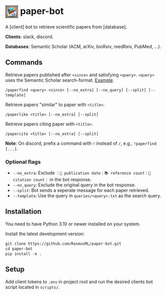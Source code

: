 # <img src="imgs/icon.jpg" alt="drawing" width="40" align="center"/> paper-bot

A [client] bot to retrieve scientific papers from [database].

**Clients**: slack, discord.

**Databases**: Semantic Scholar (ACM, arXiv, bioRxiv, medRxiv, PubMed, ...).

## Commands

Retrieve papers published after `<since>` and satisfying `<query>`. `<query>` uses the Semantic Scholar search-format. [Example](/queries/amp.txt).

```
/paperfind <query> <since> [--no_extra] [--no_query] [--split] [--template]
```

Retrieve papers "similar" to paper with `<title>`.

```
/paperlike <title> [--no_extra] [--split]
```

Retrieve papers citing paper with `<title>`.

```
/papercite <title> [--no_extra] [--split]
```

**Note**: On discord, prefix a command with `!` instead of `/`, e.g., `!paperfind [...]`.

### Optional flags

- `--no_extra`: Exclude `｜📅 publication date｜📚 reference count｜💬 citation count｜` in the bot response.
- `--no_query`: Exclude the original query in the bot response.
- `--split`: Bot sends a seperate message for each paper retrieved.
- `--template`: Use the query in `queries/<query>.txt` as the search query.

## Installation

You need to have Python 3.10 or newer installed on your system.

Install the latest development version:

```
git clone https://github.com/RasmusML/paper-bot.git
cd paper-bot
pip install -e .
```

## Setup

Add client tokens to `.env` in project root and run the desired clients bot script located in `scripts/`.
